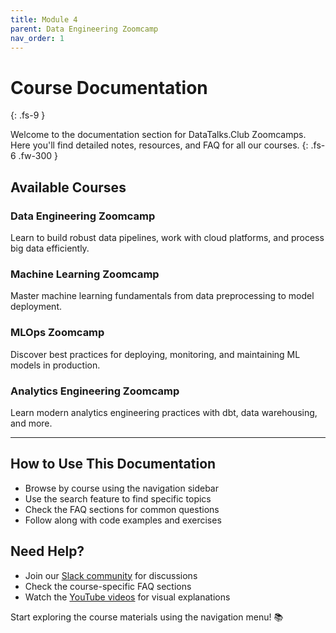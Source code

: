 ```yaml
---
title: Module 4
parent: Data Engineering Zoomcamp
nav_order: 1
---
```


# Course Documentation
{: .fs-9 }

Welcome to the documentation section for DataTalks.Club Zoomcamps. Here you'll find detailed notes, resources, and FAQ for all our courses.
{: .fs-6 .fw-300 }

## Available Courses

### Data Engineering Zoomcamp
Learn to build robust data pipelines, work with cloud platforms, and process big data efficiently.

### Machine Learning Zoomcamp  
Master machine learning fundamentals from data preprocessing to model deployment.

### MLOps Zoomcamp
Discover best practices for deploying, monitoring, and maintaining ML models in production.

### Analytics Engineering Zoomcamp
Learn modern analytics engineering practices with dbt, data warehousing, and more.

---

## How to Use This Documentation

- Browse by course using the navigation sidebar
- Use the search feature to find specific topics
- Check the FAQ sections for common questions
- Follow along with code examples and exercises

## Need Help?

- Join our [Slack community](https://datatalks.club/slack.html) for discussions
- Check the course-specific FAQ sections
- Watch the [YouTube videos](https://www.youtube.com/c/DataTalksClub) for visual explanations

Start exploring the course materials using the navigation menu! 📚 